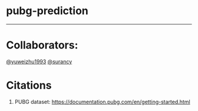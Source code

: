 # pubg-prediction

---
# Collaborators:
[@yuweizhu1993](https://github.com/yuweizhu1993)
[@surancy](https://github.com/surancy)

# Citations
1. PUBG dataset: https://documentation.pubg.com/en/getting-started.html
